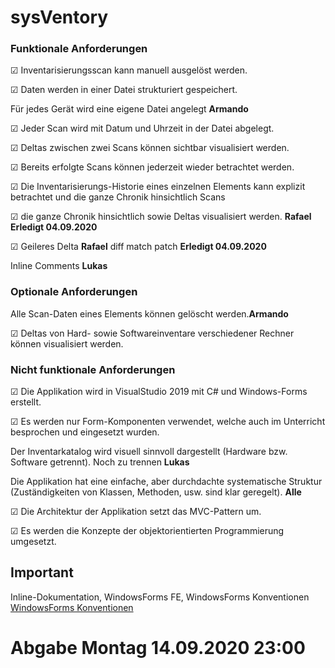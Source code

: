# sysVentory

### Funktionale Anforderungen
&#9745; Inventarisierungsscan kann manuell ausgelöst werden.

&#9745; Daten werden in einer Datei strukturiert gespeichert.

Für jedes Gerät wird eine eigene Datei angelegt **Armando**

&#9745; Jeder Scan wird mit Datum und Uhrzeit in der Datei abgelegt.

&#9745; Deltas zwischen zwei Scans können sichtbar visualisiert werden.

&#9745; Bereits erfolgte Scans können jederzeit wieder betrachtet werden.

&#9745; Die Inventarisierungs-Historie eines einzelnen Elements kann explizit betrachtet und die ganze Chronik hinsichtlich Scans 

&#9745; die ganze Chronik hinsichtlich sowie Deltas visualisiert werden. **Rafael** **Erledigt 04.09.2020**

&#9745; Geileres Delta **Rafael** diff match patch **Erledigt 04.09.2020**

Inline Comments **Lukas**

### Optionale Anforderungen
Alle Scan-Daten eines Elements können gelöscht werden.**Armando**

&#9745; Deltas von Hard- sowie Softwareinventare verschiedener Rechner können visualisiert werden.


### Nicht funktionale Anforderungen
&#9745; Die Applikation wird in VisualStudio 2019 mit C# und Windows-Forms erstellt.

&#9745; Es werden nur Form-Komponenten verwendet, welche auch im Unterricht besprochen und eingesetzt wurden.

Der Inventarkatalog wird visuell sinnvoll dargestellt (Hardware bzw. Software getrennt). Noch zu trennen **Lukas**

Die Applikation hat eine einfache, aber durchdachte systematische Struktur (Zuständigkeiten von Klassen, Methoden, usw. sind klar geregelt). **Alle**

&#9745; Die Architektur der Applikation setzt das MVC-Pattern um.
 
&#9745; Es werden die Konzepte der objektorientierten Programmierung umgesetzt.





## Important
Inline-Dokumentation, WindowsForms FE, WindowsForms Konventionen [WindowsForms Konventionen](https://lernen.zbw.ch/pluginfile.php/49534/mod_resource/content/1/Pr%C3%A4fixe_Form_Komponenten_CSharp.pdf)

# Abgabe Montag 14.09.2020 23:00
